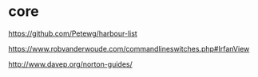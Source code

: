 # core

https://github.com/Petewg/harbour-list

https://www.robvanderwoude.com/commandlineswitches.php#IrfanView

http://www.davep.org/norton-guides/
